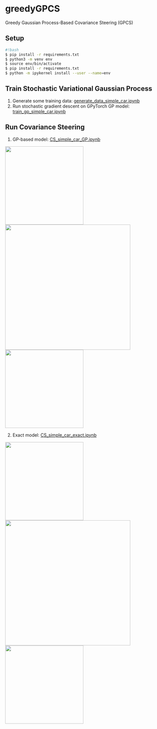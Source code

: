 # greedyGPCS
Greedy Gaussian Process-Based Covariance Steering (GPCS)

## Setup

```sh
#!bash
$ pip install -r requirements.txt
$ python3 -m venv env
$ source env/bin/activate
$ pip install -r requirements.txt
$ python -m ipykernel install --user --name=env
`````````

## Train Stochastic Variational Gaussian Process

1. Generate some training data: [generate_data_simple_car.ipynb](generate_data_simple_car.ipynb)
2. Run stochastic gradient descent on GPyTorch GP model: [train_gp_simple_car.ipynb](train_gp_simple_car.ipynb)

## Run Covariance Steering

1. GP-based model: [CS_simple_car_GP.ipynb](CS_simple_car_GP.ipynb)
<p float="left">
  <img src="figs/gp_inputs.png" width="250" />
  <img src="figs/gp_position_uncertainties.png" width="400" />
  <img src="figs/gp_model_states.png" width="250" /> 
</p>

2. Exact model: [CS_simple_car_exact.ipynb](CS_simple_car_exact.ipynb)
<p float="left">
  <img src="figs/exact_inputs.png" width="250" />
  <img src="figs/exact_position_uncertainties.png" width="400" />
  <img src="figs/exact_model_states.png" width="250" /> 
</p>
